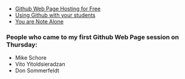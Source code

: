 - [Github Web Page Hosting for Free](Github-Web-Pages-Free-Web-Hosting-for-All.md)
- [Using Github with your students](Using-Git-&-Github.md)
- [You are Note Alone](You-are-NOT-ALONE.md)

### People who came to my first Github Web Page session on Thursday: 
- Mike Schore 
- Vito Yitoldsieradzan 
- Don Sommerfeldt
